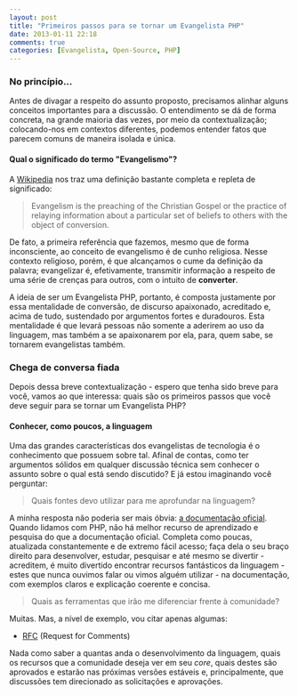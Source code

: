 ```yaml
---
layout: post
title: "Primeiros passos para se tornar um Evangelista PHP"
date: 2013-01-11 22:18
comments: true
categories: [Evangelista, Open-Source, PHP]
---
```


### No princípio...

Antes de divagar a respeito do assunto proposto, precisamos alinhar alguns conceitos importantes para a discussão. O entendimento se dá de forma concreta, na grande maioria das vezes, por meio da contextualização; colocando-nos em contextos diferentes, podemos entender fatos que parecem comuns de maneira isolada e única.

#### Qual o significado do termo "Evangelismo"?

A [Wikipedia](http://en.wikipedia.org/wiki/Evangelism) nos traz uma definição bastante completa e repleta de significado:

> Evangelism is the preaching of the Christian Gospel or the practice of relaying information about a particular set of beliefs to others with the object of conversion.

De fato, a primeira referência que fazemos, mesmo que de forma inconsciente, ao conceito de evangelismo é de cunho religiosa. Nesse contexto religioso, porém, é que alcançamos o cume da definição da palavra; evangelizar é, efetivamente, transmitir informação a respeito de uma série de crenças para outros, com o intuito de **converter**.

A ideia de ser um Evangelista PHP, portanto, é composta justamente por essa mentalidade de conversão, de discurso apaixonado, acreditado e, acima de tudo, sustendado por argumentos fortes e duradouros. Esta mentalidade é que levará pessoas não somente a aderirem ao uso da linguagem, mas também a se apaixonarem por ela, para, quem sabe, se tornarem evangelistas também.

### Chega de conversa fiada

Depois dessa breve contextualização - espero que tenha sido breve para você, vamos ao que interessa: quais são os primeiros passos que você deve seguir para se tornar um Evangelista PHP?

#### Conhecer, como poucos, a linguagem

Uma das grandes características dos evangelistas de tecnologia é o conhecimento que possuem sobre tal. Afinal de contas, como ter argumentos sólidos em qualquer discussão técnica sem conhecer o assunto sobre o qual está sendo discutido? E já estou imaginando você perguntar:

> Quais fontes devo utilizar para me aprofundar na linguagem?

A minha resposta não poderia ser mais óbvia: [a documentação oficial](http://php.net/manual). Quando lidamos com PHP, não há melhor recurso de aprendizado e pesquisa do que a documentação oficial. Completa como poucas, atualizada constantemente e de extremo fácil acesso; faça dela o seu braço direito para desenvolver, estudar, pesquisar e até mesmo se divertir - acreditem, é muito divertido encontrar recursos fantásticos da linguagem - estes que nunca ouvimos falar ou vimos alguém utilizar - na documentação, com exemplos claros e explicação coerente e concisa.

> Quais as ferramentas que irão me diferenciar frente à comunidade?

Muitas. Mas, a nível de exemplo, vou citar apenas algumas:

* [RFC](https://wiki.php.net/rfc) (Request for Comments)

Nada como saber a quantas anda o desenvolvimento da linguagem, quais os recursos que a comunidade deseja ver em seu *core*, quais destes são aprovados e estarão nas próximas versões estáveis e, principalmente, que discussões tem direcionado as solicitações e aprovações.